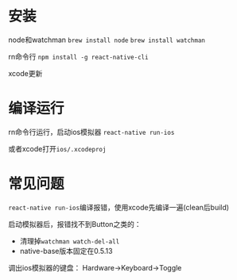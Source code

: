 # 安装

node和watchman
`brew install node`
`brew install watchman`

rn命令行
`npm install -g react-native-cli`

xcode更新

# 编译运行

rn命令行运行，启动ios模拟器
`react-native run-ios`

或者xcode打开`ios/.xcodeproj`

# 常见问题

`react-native run-ios`编译报错，使用xcode先编译一遍(clean后build)

启动模拟器后，报错找不到Button之类的：
* 清理掉`watchman watch-del-all`
* native-base版本固定在0.5.13

调出ios模拟器的键盘：
Hardware->Keyboard->Toggle
